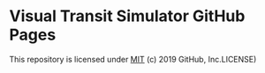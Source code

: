 # Visual Transit Simulator GitHub Pages

This repository is licensed under [MIT](../LICENSE) (c) 2019 GitHub, Inc.LICENSE)
